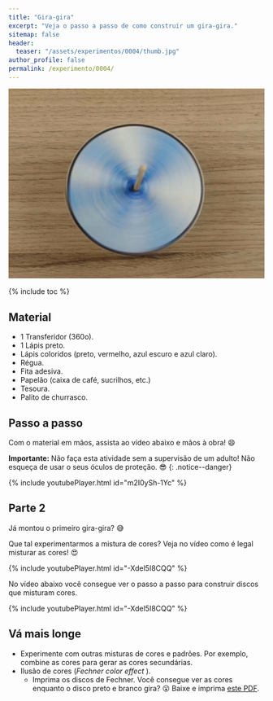 ```yaml
---
title: "Gira-gira"
excerpt: "Veja o passo a passo de como construir um gira-gira."
sitemap: false
header: 
  teaser: "/assets/experimentos/0004/thumb.jpg" 
author_profile: false
permalink: /experimento/0004/
---
```

![Spinner LED](/assets/experimentos/0004/thumb.jpg)

{% include toc %}

## Material
* 1 Transferidor (360o).
* 1 Lápis preto.
* Lápis coloridos (preto, vermelho, azul escuro e azul claro).
* Régua.
* Fita adesiva.
* Papelão (caixa de café, sucrilhos, etc.)
* Tesoura.
* Palito de churrasco.

## Passo a passo
Com o material em mãos, assista ao vídeo abaixo e mãos à obra! :smile:

**Importante:** Não faça esta atividade sem a supervisão de um adulto! Não esqueça de usar o seus óculos de proteção. :sunglasses:
{: .notice--danger}

{% include youtubePlayer.html id="m2I0ySh-1Yc" %}

## Parte 2
Já montou o primeiro gira-gira? :sweat_smile:

Que tal experimentarmos a mistura de cores? Veja no vídeo como é legal misturar as cores! :heart_eyes:

{% include youtubePlayer.html id="-Xdel5I8CQQ" %}
<br>

No vídeo abaixo você consegue ver o passo a passo para construir discos que misturam cores.

{% include youtubePlayer.html id="-Xdel5I8CQQ" %}

## Vá mais longe
* Experimente com outras misturas de cores e padrões. Por exemplo, combine as cores para gerar as cores secundárias.
* Ilusão de cores (*Fechner color effect* ). 
  * Imprima os discos de Fechner. Você consegue ver as cores enquanto o disco preto e branco gira? :open_mouth: Baixe e imprima [este PDF](/assets/experimentos/0004/Fechner.pdf).



